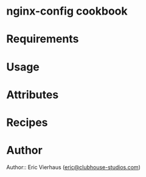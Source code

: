 # nginx-config cookbook

# Requirements

# Usage

# Attributes

# Recipes

# Author

Author:: Eric Vierhaus (<eric@clubhouse-studios.com>)
